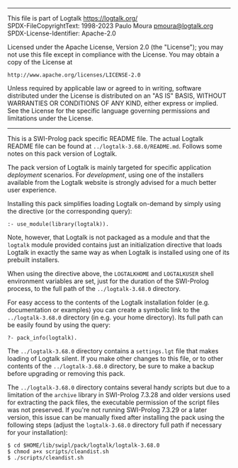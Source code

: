 ________________________________________________________________________

This file is part of Logtalk <https://logtalk.org/>  
SPDX-FileCopyrightText: 1998-2023 Paulo Moura <pmoura@logtalk.org>  
SPDX-License-Identifier: Apache-2.0

Licensed under the Apache License, Version 2.0 (the "License");
you may not use this file except in compliance with the License.
You may obtain a copy of the License at

    http://www.apache.org/licenses/LICENSE-2.0

Unless required by applicable law or agreed to in writing, software
distributed under the License is distributed on an "AS IS" BASIS,
WITHOUT WARRANTIES OR CONDITIONS OF ANY KIND, either express or implied.
See the License for the specific language governing permissions and
limitations under the License.
________________________________________________________________________


This is a SWI-Prolog pack specific README file. The actual Logtalk
README file can be found at `../logtalk-3.68.0/README.md`. Follows
some notes on this pack version of Logtalk.

The pack version of Logtalk is mainly targeted for specific application
*deployment* scenarios. For *development*, using one of the installers
available from the Logtalk website is strongly advised for a much better
user experience.

Installing this pack simplifies loading Logtalk on-demand by simply
using the directive (or the corresponding query):

	:- use_module(library(logtalk)).

Note, however, that Logtalk is not packaged as a module and that the
`logtalk` module provided contains just an initialization directive
that loads Logtalk in exactly the same way as when Logtalk is installed
using one of its prebuilt installers.

When using the directive above, the `LOGTALKHOME` and `LOGTALKUSER`
shell environment variables are set, just for the duration of the
SWI-Prolog process, to the full path of the `../logtalk-3.68.0`
directory.

For easy access to the contents of the Logtalk installation folder
(e.g. documentation or examples) you can create a symbolic link to the
`../logtalk-3.68.0` directory (in e.g. your home directory). Its full
path can be easily found by using the query:

	?- pack_info(logtalk).

The `../logtalk-3.68.0` directory contains a `settings.lgt` file that
makes loading of Logtalk silent. If you make other changes to this file,
or to other contents of the `../logtalk-3.68.0` directory, be sure to
make a backup before upgrading or removing this pack.

The `../logtalk-3.68.0` directory contains several handy scripts but due
to a limitation of the `archive` library in SWI-Prolog 7.3.28 and older
versions used for extracting the pack files, the executable permission
of the script files was not preserved. If you're not running SWI-Prolog
7.3.29 or a later version, this issue can be manually fixed after installing
the pack using the following steps (adjust the `logtalk-3.68.0` directory
full path if necessary for your installation):

	$ cd $HOME/lib/swipl/pack/logtalk/logtalk-3.68.0
	$ chmod a+x scripts/cleandist.sh
	$ ./scripts/cleandist.sh
